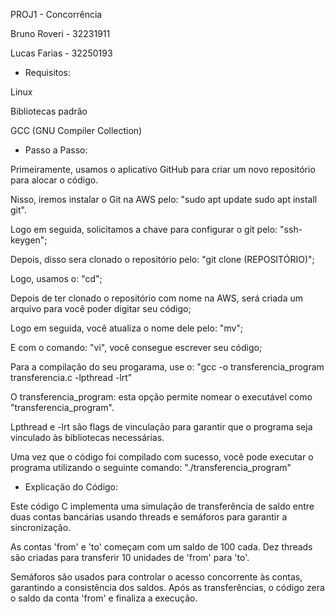 PROJ1 - Concorrência

Bruno Roveri - 32231911

Lucas Farias - 32250193



- Requisitos:

Linux

Bibliotecas padrão

GCC (GNU Compiler Collection)

- Passo a Passo:

Primeiramente, usamos o aplicativo GitHub para criar um novo repositório para alocar o código.

Nisso, iremos instalar o Git na AWS pelo: "sudo apt update sudo apt install git".

Logo em seguida, solicitamos a chave para configurar o git pelo: "ssh-keygen";

Depois, disso sera clonado o repositório pelo: "git clone (REPOSITÓRIO)";

Logo, usamos o: "cd";

Depois de ter clonado o repositório com nome na AWS, será criada um arquivo para você poder digitar seu código;

Logo em seguida, você atualiza o nome dele pelo: "mv";

E com o comando: "vi", você consegue escrever seu código;

Para a compilação do seu progarama, use o: "gcc -o transferencia_program transferencia.c -lpthread -lrt"

O transferencia_program: esta opção permite nomear o executável como "transferencia_program".

Lpthread e -lrt são flags de vinculação para garantir que o programa seja vinculado às bibliotecas necessárias.

Uma vez que o código foi compilado com sucesso, você pode executar o programa utilizando o seguinte comando: "./transferencia_program"



- Explicação do Código:


Este código C implementa uma simulação de transferência de saldo entre duas contas bancárias usando threads e semáforos para garantir a sincronização.

As contas 'from' e 'to' começam com um saldo de 100 cada. Dez threads são criadas para transferir 10 unidades de 'from' para 'to'.

Semáforos são usados para controlar o acesso concorrente às contas, garantindo a consistência dos saldos. Após as transferências, o código zera o saldo da conta 'from' e finaliza a execução.
